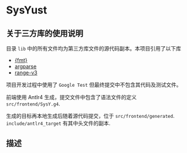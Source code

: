 # SysYust

## 关于三方库的使用说明

目录 `lib` 中的所有文件均为第三方库文件的源代码副本。本项目引用了以下库

- [{fmt}](https://github.com/fmtlib/fmt)
- [argparse](https://github.com/p-ranav/argparse)
- [range-v3](https://github.com/ericniebler/range-v3?tab=readme-ov-file)

项目开发过程中使用了 `Google Test` 但最终提交中不包含其代码及测试文件。

前端使用 Antlr4 生成，提交文件中包含了语法文件的定义 `src/frontend/SysY.g4`. 

生成的目标再本地生成后随着源代码提交，位于 `src/frontend/generated`. `include/antlr4_target` 有其中头文件的副本.

## 描述

